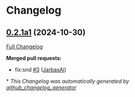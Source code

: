# Changelog

## [0.2.1a1](https://github.com/JarbasHiveMind/hivemind-listener/tree/0.2.1a1) (2024-10-30)

[Full Changelog](https://github.com/JarbasHiveMind/hivemind-listener/compare/0.2.0...0.2.1a1)

**Merged pull requests:**

- fix:snd [\#3](https://github.com/JarbasHiveMind/hivemind-listener/pull/3) ([JarbasAl](https://github.com/JarbasAl))



\* *This Changelog was automatically generated by [github_changelog_generator](https://github.com/github-changelog-generator/github-changelog-generator)*
